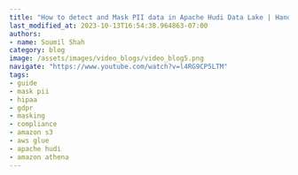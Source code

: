 ```yaml
---
title: "How to detect and Mask PII data in Apache Hudi Data Lake | Hands on Lab"
last_modified_at: 2023-10-13T16:54:38.964863-07:00
authors:
- name: Soumil Shah
category: blog
image: /assets/images/video_blogs/video_blog5.png
navigate: "https://www.youtube.com/watch?v=l4RG9CP5LTM"
tags:
- guide
- mask pii
- hipaa
- gdpr
- masking
- compliance
- amazon s3
- aws glue
- apache hudi
- amazon athena
---
```

